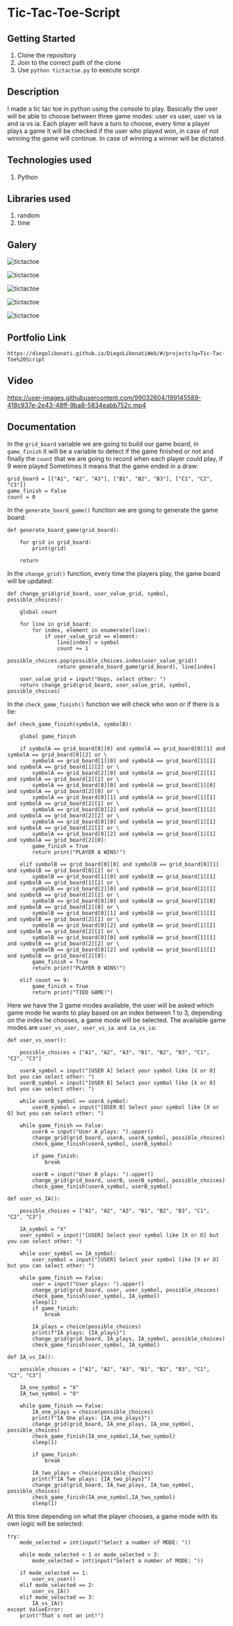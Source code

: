 # Tic-Tac-Toe-Script

## Getting Started

1. Clone the repository
2. Join to the correct path of the clone
3. Use `python tictactoe.py` to execute script

## Description

I made a tic tac toe in python using the console to play. Basically the user will be able to choose between three game modes: user vs user, user vs ia and ia vs ia. Each player will have a turn to choose, every time a player plays a game it will be checked if the user who played won, in case of not winning the game will continue. In case of winning a winner will be dictated.

## Technologies used

1. Python

## Libraries used

1. random
2. time

## Galery

![tictactoe](https://raw.githubusercontent.com/DiegoLibonati/DiegoLibonatiWeb/main/data/projects/Python/Imagenes/tictactoe-0.jpg)

![tictactoe](https://raw.githubusercontent.com/DiegoLibonati/DiegoLibonatiWeb/main/data/projects/Python/Imagenes/tictactoe-1.jpg)

![tictactoe](https://raw.githubusercontent.com/DiegoLibonati/DiegoLibonatiWeb/main/data/projects/Python/Imagenes/tictactoe-2.jpg)

![tictactoe](https://raw.githubusercontent.com/DiegoLibonati/DiegoLibonatiWeb/main/data/projects/Python/Imagenes/tictactoe-3.jpg)

![tictactoe](https://raw.githubusercontent.com/DiegoLibonati/DiegoLibonatiWeb/main/data/projects/Python/Imagenes/tictactoe-4.jpg)

## Portfolio Link

`https://diegolibonati.github.io/DiegoLibonatiWeb/#/projects?q=Tic-Tac-Toe%20Script`

## Video

https://user-images.githubusercontent.com/99032604/199145589-418c937e-2e43-48ff-9ba8-5834eabb752c.mp4

## Documentation

In the `grid_board` variable we are going to build our game board, in `game_finish` it will be a variable to detect if the game finished or not and finally the `count` that we are going to record when each player could play, if 9 were played Sometimes it means that the game ended in a draw:

```
grid_board = [["A1", "A2", "A3"], ["B1", "B2", "B3"], ["C1", "C2", "C3"]]
game_finish = False
count = 0
```

In the `generate_board_game()` function we are going to generate the game board:

```
def generate_board_game(grid_board):

    for grid in grid_board:
        print(grid)

    return
```

In the `change_grid()` function, every time the players play, the game board will be updated:

```
def change_grid(grid_board, user_value_grid, symbol, possible_choices):

    global count

    for line in grid_board:
        for index, element in enumerate(line):
            if user_value_grid == element:
                line[index] = symbol
                count += 1
                possible_choices.pop(possible_choices.index(user_value_grid))
                return generate_board_game(grid_board), line[index]

    user_value_grid = input("Oops, select other: ")
    return change_grid(grid_board, user_value_grid, symbol, possible_choices)
```

In the `check_game_finish()` function we will check who won or if there is a tie:

```
def check_game_finish(symbolA, symbolB):

    global game_finish

    if symbolA == grid_board[0][0] and symbolA == grid_board[0][1] and symbolA == grid_board[0][2] or \
        symbolA == grid_board[1][0] and symbolA == grid_board[1][1] and symbolA == grid_board[1][2] or \
        symbolA == grid_board[2][0] and symbolA == grid_board[2][1] and symbolA == grid_board[2][2] or \
        symbolA == grid_board[0][0] and symbolA == grid_board[1][0] and symbolA == grid_board[2][0] or \
        symbolA == grid_board[0][1] and symbolA == grid_board[1][1] and symbolA == grid_board[2][1] or \
        symbolA == grid_board[0][2] and symbolA == grid_board[1][2] and symbolA == grid_board[2][2] or \
        symbolA == grid_board[0][0] and symbolA == grid_board[1][1] and symbolA == grid_board[2][2] or \
        symbolA == grid_board[0][2] and symbolA == grid_board[1][1] and symbolA == grid_board[2][0]:
        game_finish = True
        return print("PLAYER A WINS!")

    elif symbolB == grid_board[0][0] and symbolB == grid_board[0][1] and symbolB == grid_board[0][2] or \
        symbolB == grid_board[1][0] and symbolB == grid_board[1][1] and symbolB == grid_board[1][2] or \
        symbolB == grid_board[2][0] and symbolB == grid_board[2][1] and symbolB == grid_board[2][2] or \
        symbolB == grid_board[0][0] and symbolB == grid_board[1][0] and symbolB == grid_board[2][0] or \
        symbolB == grid_board[0][1] and symbolB == grid_board[1][1] and symbolB == grid_board[2][1] or \
        symbolB == grid_board[0][2] and symbolB == grid_board[1][2] and symbolB == grid_board[2][2] or \
        symbolB == grid_board[0][0] and symbolB == grid_board[1][1] and symbolB == grid_board[2][2] or \
        symbolB == grid_board[0][2] and symbolB == grid_board[1][1] and symbolB == grid_board[2][0]:
        game_finish = True
        return print("PLAYER B WINS!")

    elif count == 9:
        game_finish = True
        return print("TIED GAME!")
```

Here we have the 3 game modes available, the user will be asked which game mode he wants to play based on an index between 1 to 3, depending on the index he chooses, a game mode will be selected. The available game modes are `user_vs_user, user_vs_ia and ia_vs_ia`:

```
def user_vs_user():

    possible_choices = ["A1", "A2", "A3", "B1", "B2", "B3", "C1", "C2", "C3"]

    userA_symbol = input("[USER A] Select your symbol like [X or O] but you can select other: ")
    userB_symbol = input("[USER B] Select your symbol like [X or O] but you can select other: ")

    while userB_symbol == userA_symbol:
        userB_symbol = input("[USER B] Select your symbol like [X or O] but you can select other: ")

    while game_finish == False:
        userA = input("User A plays: ").upper()
        change_grid(grid_board, userA, userA_symbol, possible_choices)
        check_game_finish(userA_symbol, userB_symbol)

        if game_finish:
            break

        userB = input("User B plays: ").upper()
        change_grid(grid_board, userB, userB_symbol, possible_choices)
        check_game_finish(userA_symbol, userB_symbol)

def user_vs_IA():

    possible_choices = ["A1", "A2", "A3", "B1", "B2", "B3", "C1", "C2", "C3"]

    IA_symbol = "X"
    user_symbol = input("[USER] Select your symbol like [X or O] but you can select other: ")

    while user_symbol == IA_symbol:
        user_symbol = input("[USER] Select your symbol like [X or O] but you can select other: ")

    while game_finish == False:
        user = input("User plays: ").upper()
        change_grid(grid_board, user, user_symbol, possible_choices)
        check_game_finish(user_symbol, IA_symbol)
        sleep(1)
        if game_finish:
            break

        IA_plays = choice(possible_choices)
        print(f"IA plays: {IA_plays}")
        change_grid(grid_board, IA_plays, IA_symbol, possible_choices)
        check_game_finish(user_symbol, IA_symbol)

def IA_vs_IA():

    possible_choices = ["A1", "A2", "A3", "B1", "B2", "B3", "C1", "C2", "C3"]

    IA_one_symbol = "X"
    IA_two_symbol = "O"

    while game_finish == False:
        IA_one_plays = choice(possible_choices)
        print(f"IA One plays: {IA_one_plays}")
        change_grid(grid_board, IA_one_plays, IA_one_symbol, possible_choices)
        check_game_finish(IA_one_symbol,IA_two_symbol)
        sleep(1)

        if game_finish:
            break

        IA_two_plays = choice(possible_choices)
        print(f"IA Two plays: {IA_two_plays}")
        change_grid(grid_board, IA_two_plays, IA_two_symbol, possible_choices)
        check_game_finish(IA_one_symbol,IA_two_symbol)
        sleep(1)
```

At this time depending on what the player chooses, a game mode with its own logic will be selected:

```
try:
    mode_selected = int(input("Select a number of MODE: "))

    while mode_selected < 1 or mode_selected > 3:
        mode_selected = int(input("Select a number of MODE: "))

    if mode_selected == 1:
        user_vs_user()
    elif mode_selected == 2:
        user_vs_IA()
    elif mode_selected == 3:
        IA_vs_IA()
except ValueError:
    print("That´s not an int!")
```
